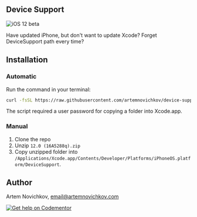 ## Device Support
![iOS 12 beta](https://img.shields.io/badge/iOS-12%20beta%20-green.svg)

Have updated iPhone, but don't want to update Xcode? Forget DeviceSupport path every time?


## Installation

### Automatic

Run the command in your terminal:
```bash
curl -fsSL https://raw.githubusercontent.com/artemnovichkov/device-support/master/install.sh | sudo sh
```
The script required a user password for copying a folder into Xcode.app.

### Manual

1. Clone the repo
2. Unzip `12.0 (16A5288q).zip` 
3. Copy unzipped folder into `/Applications/Xcode.app/Contents/Developer/Platforms/iPhoneOS.platform/DeviceSupport`.

## Author

Artem Novichkov, email@artemnovichkov.com

[![Get help on Codementor](https://cdn.codementor.io/badges/get_help_github.svg)](https://www.codementor.io/artemnovichkov?utm_source=github&utm_medium=button&utm_term=artemnovichkov&utm_campaign=github)
